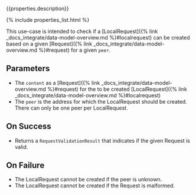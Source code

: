 {{properties.description}}

{% include properties_list.html %}

This use-case is intended to check if a [LocalRequest]({% link _docs_integrate/data-model-overview.md %}#localrequest) can be created
based on a given [Request]({% link _docs_integrate/data-model-overview.md %}#request) for a given `peer`.

## Parameters

- The `content` as a [Request]({% link _docs_integrate/data-model-overview.md %}#request) for the to be created [LocalRequest]({% link _docs_integrate/data-model-overview.md %}#localrequest)
- The `peer` is the address for which the LocalRequest should be created. There can only be one peer per LocalRequest.

## On Success

- Returns a `RequestValidationResult` that indicates if the given Request is valid.

## On Failure

- The LocalRequest cannot be created if the peer is unknown.
- The LocalRequest cannot be created if the Request is malformed.
